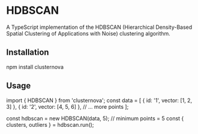 # HDBSCAN

A TypeScript implementation of the HDBSCAN (Hierarchical Density-Based Spatial Clustering of Applications with Noise) clustering algorithm.

## Installation

npm install clusternova

## Usage

import { HDBSCAN } from 'clusternova';
const data = [
{ id: '1', vector: [1, 2, 3] },
{ id: '2', vector: [4, 5, 6] },
// ... more points
];

const hdbscan = new HDBSCAN(data, 5); // minimum points = 5
const { clusters, outliers } = hdbscan.run();